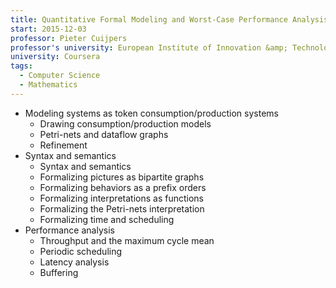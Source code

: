 ```yaml
---
title: Quantitative Formal Modeling and Worst-Case Performance Analysis
start: 2015-12-03
professor: Pieter Cuijpers
professor's university: European Institute of Innovation &amp; Technology
university: Coursera
tags:
  - Computer Science
  - Mathematics
---
```

- Modeling systems as token consumption/production systems
  - Drawing consumption/production models
  - Petri-nets and dataflow graphs
  - Refinement
- Syntax and semantics
  - Syntax and semantics
  - Formalizing pictures as bipartite graphs
  - Formalizing behaviors as a prefix orders
  - Formalizing interpretations as functions
  - Formalizing the Petri-nets interpretation
  - Formalizing time and scheduling
- Performance analysis
  - Throughput and the maximum cycle mean
  - Periodic scheduling
  - Latency analysis
  - Buffering
